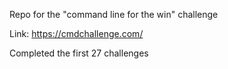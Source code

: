 Repo for the "command line for the win" challenge

Link: https://cmdchallenge.com/

Completed the first 27 challenges